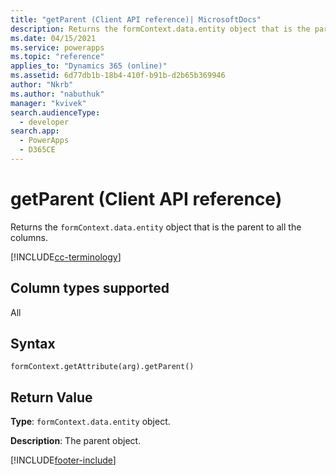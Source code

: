 ```yaml
---
title: "getParent (Client API reference)| MicrosoftDocs"
description: Returns the formContext.data.entity object that is the parent to all the columns.
ms.date: 04/15/2021
ms.service: powerapps
ms.topic: "reference"
applies_to: "Dynamics 365 (online)"
ms.assetid: 6d77db1b-18b4-410f-b91b-d2b65b369946
author: "Nkrb"
ms.author: "nabuthuk"
manager: "kvivek"
search.audienceType: 
  - developer
search.app: 
  - PowerApps
  - D365CE
---
```

# getParent (Client API reference)

Returns the `formContext.data.entity` object that is the parent to all the columns. 

[!INCLUDE[cc-terminology](../../data-platform/includes/cc-terminology.md)]

## Column types supported

All

## Syntax

`formContext.getAttribute(arg).getParent()`

## Return Value

**Type**: `formContext.data.entity` object. 

**Description**: The parent object.



[!INCLUDE[footer-include](../../../../../includes/footer-banner.md)]